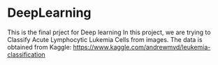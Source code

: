 # DeepLearning

This is the final prject for Deep learning
In this project, we are trying to Classify Acute Lymphocytic Lukemia Cells from images. The data is obtained from Kaggle:
https://www.kaggle.com/andrewmvd/leukemia-classification

